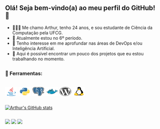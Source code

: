 ## Olá! Seja bem-vindo(a) ao meu perfil do GitHub! 👋

- 👨🏻‍💻 Me chamo Arthur, tenho 24 anos, e sou estudante de Ciência da Computação pela UFCG.
- 🔭 Atualmente estou no 6º período.
- 🤔 Tenho interesse em me aprofundar nas áreas de DevOps e/ou Inteligência Artificial.
- 🧠 Aqui é possível encontrar um pouco dos projetos que eu estou trabalhando no momento.
##

### 📌 Ferramentas:

<div style="display: inline_block"><br>
  <img align="center" alt="Arthur-Java" height="30" width="40" src="https://raw.githubusercontent.com/devicons/devicon/master/icons/java/java-original.svg">
  <img align="center" alt="Arthur-Python" height="30" width="40" src="https://raw.githubusercontent.com/devicons/devicon/master/icons/python/python-original.svg">
  <img align="center" alt="Arthur-PostgreSQL" height="30" width="40" src="https://raw.githubusercontent.com/devicons/devicon/master/icons/postgresql/postgresql-original.svg">
  <img align="center" alt="Arthur-Docker" height="30" width="40" src="https://raw.githubusercontent.com/devicons/devicon/master/icons/docker/docker-original.svg">
  <img align="center" alt="Arthur-WP" height="30" width="40" src="https://raw.githubusercontent.com/devicons/devicon/master/icons/wordpress/wordpress-plain.svg">
  <img align="center" alt="Arthur-Linux" height="30" width="40" src="https://raw.githubusercontent.com/devicons/devicon/master/icons/linux/linux-original.svg">
</div>

##

[![Arthur's GitHub stats](https://github-readme-stats.vercel.app/api?username=ArthurFernandes8&show_icons=true&theme=radical)](https://github.com/anuraghazra/github-readme-stats)

##
 
<div> 
  <a href="https://instagram.com/arthur_ffa" target="_blank"><img src="https://img.shields.io/badge/-Instagram-%23E4405F?style=for-the-badge&logo=instagram&logoColor=white" target="_blank"></a>
  <a href = "mailto:arthurfalc9@gmail.com"><img src="https://img.shields.io/badge/-Gmail-%23333?style=for-the-badge&logo=gmail&logoColor=white" target="_blank"></a>
  <a href="https://www.linkedin.com/in/arthur-fernandes-84257532a" target="_blank"><img src="https://img.shields.io/badge/-LinkedIn-%230077B5?style=for-the-badge&logo=linkedin&logoColor=white" target="_blank"></a> 
  
</div>
